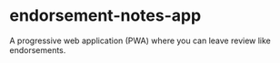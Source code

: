 # endorsement-notes-app
A progressive web application (PWA) where you can leave review like endorsements.
